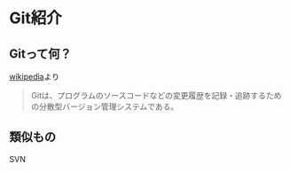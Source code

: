 ---
---
# Git紹介
## Gitって何？
[wikipedia](https://ja.wikipedia.org/wiki/Git)より
>Gitは、プログラムのソースコードなどの変更履歴を記録・追跡するための分散型バージョン管理システムである。

## 類似もの
SVN